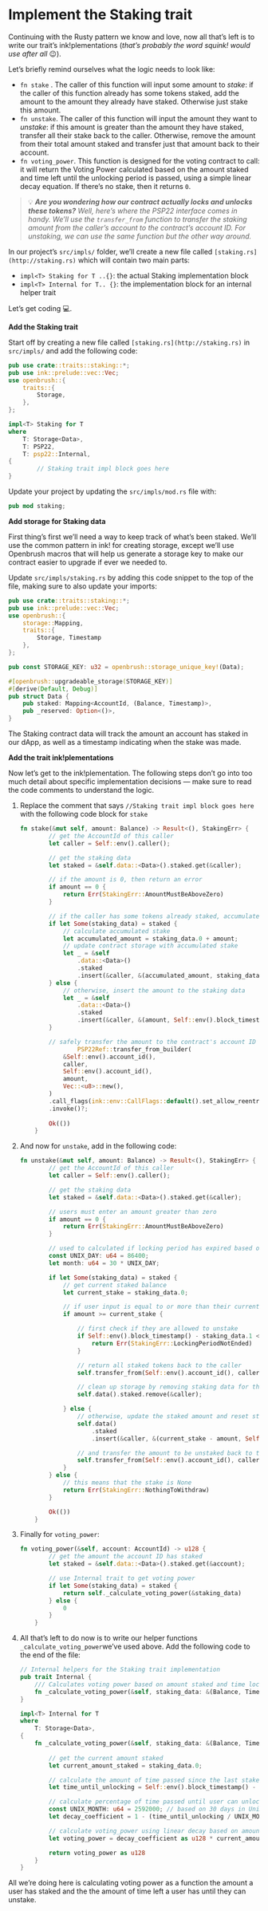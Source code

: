 # Implement the Staking trait

Continuing with the Rusty pattern we know and love, now all that’s left is to write our trait’s ink!plementations (*that’s probably the word squink! would use after all* 😉). 

Let’s briefly remind ourselves what the logic needs to look like:

- `fn stake` . The caller of this function will input some amount to *stake*: if the caller of this function already has some tokens staked, add the amount to the amount they already have staked. Otherwise just stake this amount.
- `fn unstake`. The caller of this function will input the amount they want to *unstake*: if this amount is greater than the amount they have staked, transfer all their stake back to the caller. Otherwise, remove the amount from their total amount staked and transfer just that amount back to their account.
- `fn voting_power`. This function is designed for the voting contract to call: it will return the Voting Power calculated based on the amount staked and time left until the unlocking period is passed, using a simple linear decay equation. If there’s no stake, then it returns `0`.

> 💡 ***Are you wondering how our contract actually locks and unlocks these tokens?*** *Well, here’s where the PSP22 interface comes in handy. We’ll use the `transfer_from` function to transfer the staking amount from the caller’s account to the contract’s account ID. For unstaking, we can use the same function but the other way around.*
> 

In our project’s `src/impls/` folder, we’ll create a new file called `[staking.rs](http://staking.rs)` which will contain two main parts:

- `impl<T> Staking for T ..{}`: the actual Staking implementation block
- `impl<T> Internal for T.. {}`: the implementation block for an internal helper trait

Let’s get coding 💻. 

**Add the Staking trait**

Start off by creating a new file called `[staking.rs](http://staking.rs)` in `src/impls/` and add the following code:

```rust
pub use crate::traits::staking::*;
pub use ink::prelude::vec::Vec;
use openbrush::{
    traits::{
        Storage,
    },
};

impl<T> Staking for T
where
    T: Storage<Data>,
    T: PSP22,
    T: psp22::Internal,
{
		// Staking trait impl block goes here
}
```

Update your project by updating the `src/impls/mod.rs` file with: 

```rust
pub mod staking;
```

**Add storage for Staking data**

First thing’s first we’ll need a way to keep track of what’s been staked. We’ll use the common pattern in ink! for creating storage, except we’ll use Openbrush macros that will help us generate a storage key to make our contract easier to upgrade if ever we needed to. 

Update `src/impls/staking.rs` by adding this code snippet to the top of the file, making sure to also update your imports: 

```rust
pub use crate::traits::staking::*;
pub use ink::prelude::vec::Vec;
use openbrush::{
    storage::Mapping,
    traits::{
        Storage, Timestamp
    },
};

pub const STORAGE_KEY: u32 = openbrush::storage_unique_key!(Data);

#[openbrush::upgradeable_storage(STORAGE_KEY)]
#[derive(Default, Debug)]
pub struct Data {
    pub staked: Mapping<AccountId, (Balance, Timestamp)>,
    pub _reserved: Option<()>,
}
```

The Staking contract data will track the amount an account has staked in our dApp, as well as a timestamp indicating when the stake was made. 

**Add the trait ink!plementations**

Now let’s get to the ink!plementation. The following steps don’t go into too much detail about specific implementation decisions — make sure to read the code comments to understand the logic.

1. Replace the comment that says `//Staking trait impl block goes here` with the following code block for `stake`
    
    ```rust
    fn stake(&mut self, amount: Balance) -> Result<(), StakingErr> {
            // get the AccountId of this caller
            let caller = Self::env().caller();
    
            // get the staking data
            let staked = &self.data::<Data>().staked.get(&caller);
    
            // if the amount is 0, then return an error
            if amount == 0 {
                return Err(StakingErr::AmountMustBeAboveZero)
            }
    
            // if the caller has some tokens already staked, accumulate the amount
            if let Some(staking_data) = staked {
                // calculate accumulated stake
                let accumulated_amount = staking_data.0 + amount;
                // update contract storage with accumulated stake
                let _ = &self
                    .data::<Data>()
                    .staked
                    .insert(&caller, &(accumulated_amount, staking_data.1));
            } else {
                // otherwise, insert the amount to the staking data
                let _ = &self
                    .data::<Data>()
                    .staked
                    .insert(&caller, &(amount, Self::env().block_timestamp()));
            }
    
            // safely transfer the amount to the contract's account ID
    				PSP22Ref::transfer_from_builder(
                &Self::env().account_id(),
                caller,
                Self::env().account_id(),
                amount,
                Vec::<u8>::new(),
            )
            .call_flags(ink::env::CallFlags::default().set_allow_reentry(true))
            .invoke()?;
    				
            Ok(())
        }
    ```
    
2. And now for `unstake`, add in the following code:
    
    ```rust
    fn unstake(&mut self, amount: Balance) -> Result<(), StakingErr> {
            // get the AccountId of this caller
            let caller = Self::env().caller();
    
            // get the staking data
            let staked = &self.data::<Data>().staked.get(&caller);
    
            // users must enter an amount greater than zero
            if amount == 0 {
                return Err(StakingErr::AmountMustBeAboveZero)
            }
    
            // used to calculated if locking period has expired based on 30 days in Unix time
            const UNIX_DAY: u64 = 86400;
            let month: u64 = 30 * UNIX_DAY;
    
            if let Some(staking_data) = staked {
                // get current staked balance
                let current_stake = staking_data.0;
    
                // if user input is equal to or more than their current stake
                if amount >= current_stake {
    
                    // first check if they are allowed to unstake
                    if Self::env().block_timestamp() - staking_data.1 < month {
                        return Err(StakingErr::LockingPeriodNotEnded)
                    }
    
                    // return all staked tokens back to the caller
                    self.transfer_from(Self::env().account_id(), caller, current_stake, Vec::default())?;
    
                    // clean up storage by removing staking data for this caller
                    self.data().staked.remove(&caller);
    
                } else {
                    // otherwise, update the staked amount and reset staking timestamp
                    self.data()
                        .staked
                        .insert(&caller, &(current_stake - amount, Self::env().block_timestamp()));
    
                    // and transfer the amount to be unstaked back to the caller
                    self.transfer_from(Self::env().account_id(), caller, amount, Vec::default())?;
                }
            } else {
                // this means that the stake is None
                return Err(StakingErr::NothingToWithdraw)
            }
    
            Ok(())
        }
    ```
    
3. Finally for `voting_power`:
    
    ```rust
    fn voting_power(&self, account: AccountId) -> u128 {
            // get the amount the account ID has staked
            let staked = &self.data::<Data>().staked.get(&account);
    
            // use Internal trait to get voting power
            if let Some(staking_data) = staked {
                return self._calculate_voting_power(&staking_data)
            } else {
                0
            }
        }
    
    ```
    
4. All that’s left to do now is to write our helper functions `_calculate_voting_power`we’ve used above. Add the following code to the end of the file:
    
    ```rust
    // Internal helpers for the Staking trait implementation
    pub trait Internal {
        /// Calculates voting power based on amount staked and time locked
        fn _calculate_voting_power(&self, staking_data: &(Balance, Timestamp)) -> u128;
    }
    
    impl<T> Internal for T
    where
        T: Storage<Data>,
    {
        fn _calculate_voting_power(&self, staking_data: &(Balance, Timestamp)) -> u128 {
            
            // get the current amount staked
            let current_amount_staked = staking_data.0;
    
            // calculate the amount of time passed since the last stake
            let time_until_unlocking = Self::env().block_timestamp() - staking_data.1;
    
            // calculate percentage of time passed until user can unlock
            const UNIX_MONTH: u64 = 2592000; // based on 30 days in Unix time
            let decay_coefficient = 1 - (time_until_unlocking / UNIX_MONTH);
    
            // calculate voting_power using linear decay based on amount staked
    		let voting_power = decay_coefficient as u128 * current_amount_staked;
    
            return voting_power as u128
        }
    }
    ```
    
All we’re doing here is calculating voting power as a function the amount a user has staked and the the amount of time left a user has until they can unstake.


